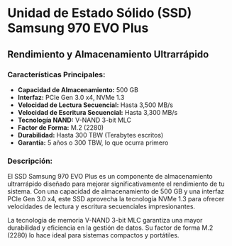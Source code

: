 # Unidad de Estado Sólido (SSD) Samsung 970 EVO Plus

## Rendimiento y Almacenamiento Ultrarrápido

### Características Principales:

- **Capacidad de Almacenamiento:** 500 GB
- **Interfaz:** PCIe Gen 3.0 x4, NVMe 1.3
- **Velocidad de Lectura Secuencial:** Hasta 3,500 MB/s
- **Velocidad de Escritura Secuencial:** Hasta 3,300 MB/s
- **Tecnología NAND:** V-NAND 3-bit MLC
- **Factor de Forma:** M.2 (2280)
- **Durabilidad:** Hasta 300 TBW (Terabytes escritos)
- **Garantía:** 5 años o 300 TBW, lo que ocurra primero

### Descripción:

El SSD Samsung 970 EVO Plus es un componente de almacenamiento ultrarrápido diseñado para mejorar significativamente el rendimiento de tu sistema. Con una capacidad de almacenamiento de 500 GB y una interfaz PCIe Gen 3.0 x4, este SSD aprovecha la tecnología NVMe 1.3 para ofrecer velocidades de lectura y escritura secuenciales impresionantes.

La tecnología de memoria V-NAND 3-bit MLC garantiza una mayor durabilidad y eficiencia en la gestión de datos. Su factor de forma M.2 (2280) lo hace ideal para sistemas compactos y portátiles.
